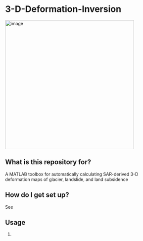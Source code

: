 # 3-D-Deformation-Inversion
<img width="416" alt="image" src="https://github.com/arvin1367/3-D-Deformation-Inversion/assets/49364261/5d3bd8bd-1613-4d0a-ad6c-36321716a209">

## What is this repository for?

A MATLAB toolbox for automatically calculating SAR-derived 3-D deformation maps of glacier, landslide, and land subsidence


## How do I get set up?
See 

## Usage
1) 


